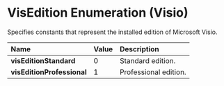
# VisEdition Enumeration (Visio)



Specifies constants that represent the installed edition of Microsoft Visio.


|**Name**|**Value**|**Description**|
|:-----|:-----|:-----|
| **visEditionStandard**|0|Standard edition.|
| **visEditionProfessional**|1|Professional edition.|
